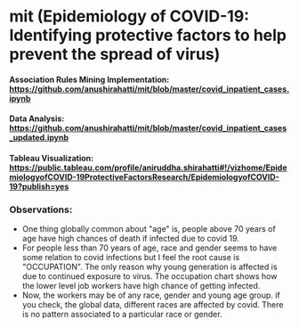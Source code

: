 # mit (Epidemiology of COVID-19: Identifying protective factors to help prevent the spread of virus)

#### Association Rules Mining Implementation: https://github.com/anushirahatti/mit/blob/master/covid_inpatient_cases.ipynb
#### Data Analysis: https://github.com/anushirahatti/mit/blob/master/covid_inpatient_cases_updated.ipynb
#### Tableau Visualization: https://public.tableau.com/profile/aniruddha.shirahatti#!/vizhome/EpidemiologyofCOVID-19ProtectiveFactorsResearch/EpidemiologyofCOVID-19?publish=yes

### Observations:
- One thing globally common about "age" is, people above 70 years of age have high chances of death if infected due to covid 19.
- For people less than 70 years of age, race and gender seems to have some relation to covid infections but I feel the root cause is "OCCUPATION". The only reason why young generation is affected is due to continued exposure to virus. The occupation chart shows how the lower level job workers have high chance of getting infected.
- Now, the workers may be of any race, gender and young age group. if you check, the global data, different races are affected by covid. There is no pattern associated to a particular race or gender.
